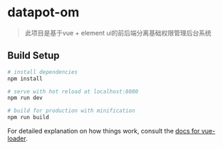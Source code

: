 # datapot-om

> 此项目是基于vue + element ui的前后端分离基础权限管理后台系统

## Build Setup

``` bash
# install dependencies
npm install

# serve with hot reload at localhost:8080
npm run dev

# build for production with minification
npm run build
```

For detailed explanation on how things work, consult the [docs for vue-loader](http://vuejs.github.io/vue-loader).
